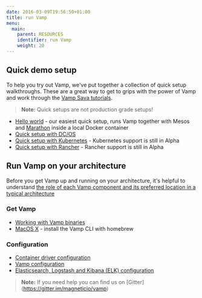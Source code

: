 ```yaml
---
date: 2016-03-09T19:56:50+01:00
title: run Vamp
menu:
  main:
    parent: RESOURCES
    identifier: run Vamp
    weight: 20
---
```


## Quick demo setup

To help you try out Vamp, we've put together a collection of quick setup walkthroughs. These are a great way to get to grips with the power of Vamp and work through the [Vamp Sava tutorials](/try-vamp/sava-tutorials).

>**Note:** Quick setups are not production grade setups!

* [Hello world](/vamp-hello-world/) - our easiest quick setup, runs Vamp together with Mesos and [Marathon](https://mesosphere.github.io/marathon/) inside a local Docker container
* [Quick setup with DC/OS](/quick-setup-dcos/)
* [Quick setup with Kubernetes](/quick-setup-kubernetes/) - Kubernetes support is still in Alpha
* [Quick setup with Rancher](/quick-setup-rancher/) - Rancher support is still in Alpha

## Run Vamp on your architecture

Before you get Vamp up and running on your architecture, it's helpful to understand [the role of each Vamp component and its preferred location in a typical architecture](/components/)

### Get Vamp

* [Working with Vamp binaries](/vamp-binaries/)
* [MacOS X](/osx) - install the Vamp CLI with homebrew

### Configuration

* [Container driver configuration](/container-drivers/)
* [Vamp configuration](/vamp-configuration/)
* [Elasticsearch, Logstash and Kibana (ELK) configuration](/elastic-configuration/) 

>**Note:** If you need help you can find us on [Gitter] (https://gitter.im/magneticio/vamp)